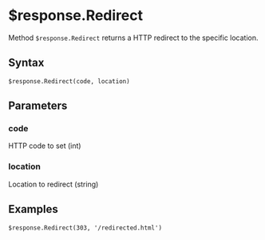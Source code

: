 # $response.Redirect

Method `$response.Redirect` returns a HTTP redirect to the specific location.

## Syntax

```
$response.Redirect(code, location)
```

## Parameters

### code
HTTP code to set (int)

### location
Location to redirect (string)


## Examples

```
$response.Redirect(303, '/redirected.html')
```
